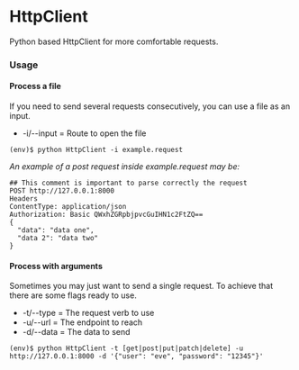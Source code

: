 # HttpClient

Python based HttpClient for more comfortable requests.

### Usage  
#### Process a file  
If you need to send several requests consecutively, you can use a file as an input.
 - -i/--input = Route to open the file
```
(env)$ python HttpClient -i example.request
```  
*An example of a post request inside example.request may be:*  
```
## This comment is important to parse correctly the request
POST http://127.0.0.1:8000
Headers
ContentType: application/json
Authorization: Basic QWxhZGRpbjpvcGuIHN1c2FtZQ==
{
  "data": "data one",
  "data 2": "data two"
}
```  

#### Process with arguments  
Sometimes you may just want to send a single request. To achieve that there are some flags ready to use.
 - -t/--type = The request verb to use
 - -u/--url = The endpoint to reach
 - -d/--data = The data to send
 ```
(env)$ python HttpClient -t [get|post|put|patch|delete] -u http://127.0.0.1:8000 -d '{"user": "eve", "password": "12345"}'
```
